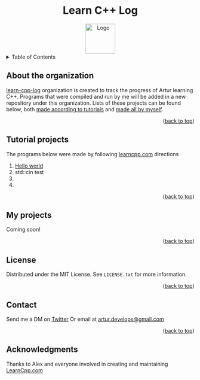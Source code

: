 <a id="readme-top"></a>

<h1 align="center">Learn C++ Log</h1>

<div align="center">
    <img src="https://media4.giphy.com/media/v1.Y2lkPTc5MGI3NjExYnVzeGV1NmFodzk5MGFqN3BxaGY0cnRpZ3A3cWJ4NmtnNXg4Y2VydSZlcD12MV9pbnRlcm5hbF9naWZfYnlfaWQmY3Q9Zw/unQ3IJU2RG7DO/giphy.webp" alt="Logo" width="80" height="80">

</div>


<details>
  <summary>Table of Contents</summary>
  <ul>
    <li>
      <a href="#about-the-organization">About the organization</a>
    </li>
    <li><a href="#tutorial-projects">Tutorial projects</a></li>
    <li><a href="#my-projects">My projects</a></li>
    <li><a href="#license">License</a></li>
    <li><a href="#contact">Contact</a></li>
    <li><a href="#acknowledgments">Acknowledgments</a></li>
  </ul>
</details>

<!-- ABOUT THE PROJECT -->
## About the organization
<a href="https://github.com/learn-cpp-log">learn-cpp-log</a> organization is created to track the progress of Artur learning C++.
Programs that were compiled and run by me will be added in a new repository under this organization.
Lists of these projects can be found below, both <a href="#tutorial-projects">made according to tutorials</a> and <a href="my-projects">made all by myself</a>.
<p align="right">(<a href="#readme-top">back to top</a>)</p>

## Tutorial projects
The programs below were made by following <a href="https://www.learncpp.com/">learncpp.com</a> directions

<ol>
  <li><a href='#'>Hello world</a></li>
  <li><a href=''></a>std::cin test</li>
  <li><a href=''></a></li>
  <li><a href=''></a></li>
</ol>
<p align="right">(<a href="#readme-top">back to top</a>)</p>

<!-- MY PROJECTS -->
## My projects

Coming soon!
<p align="right">(<a href="#readme-top">back to top</a>)</p>

<!-- LICENSE -->
## License

Distributed under the MIT License. See `LICENSE.txt` for more information.

<p align="right">(<a href="#readme-top">back to top</a>)</p>

## Contact
Send me a DM on <a href="https://x.com/ArturGalata">Twitter</a>
Or email at artur.develops@gmail.com

<p align="right">(<a href="#readme-top">back to top</a>)</p>

## Acknowledgments
Thanks to Alex and everyone involved in creating and maintaining <a href="https://www.learncpp.com/">LearnCpp.com</a>
